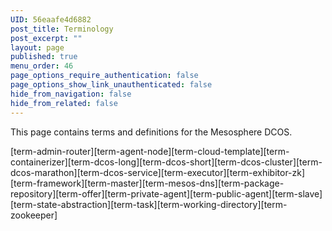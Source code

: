 ```yaml
---
UID: 56eaafe4d6882
post_title: Terminology
post_excerpt: ""
layout: page
published: true
menu_order: 46
page_options_require_authentication: false
page_options_show_link_unauthenticated: false
hide_from_navigation: false
hide_from_related: false
---
```

This page contains terms and definitions for the Mesosphere DCOS.

[term-admin-router][term-agent-node][term-cloud-template][term-containerizer][term-dcos-long][term-dcos-short][term-dcos-cluster][term-dcos-marathon][term-dcos-service][term-executor][term-exhibitor-zk][term-framework][term-master][term-mesos-dns][term-package-repository][term-offer][term-private-agent][term-public-agent][term-slave][term-state-abstraction][term-task][term-working-directory][term-zookeeper]